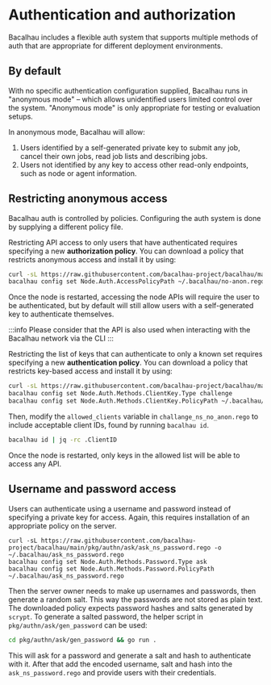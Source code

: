# Authentication and authorization

Bacalhau includes a flexible auth system that supports multiple methods of auth
that are appropriate for different deployment environments.

## By default

With no specific authentication configuration supplied, Bacalhau runs in
"anonymous mode" – which allows unidentified users limited control over the
system. "Anonymous mode" is only appropriate for testing or evaluation setups.

In anonymous mode, Bacalhau will allow:

1. Users identified by a self-generated private key to submit any job, cancel their own jobs, read job lists and describing jobs.
1. Users not identified by any key to access other read-only endpoints, such as node or agent information.

## Restricting anonymous access

Bacalhau auth is controlled by policies. Configuring the auth system is done by
supplying a different policy file.

Restricting API access to only users that have authenticated requires specifying
a new **authorization policy**. You can download a policy that restricts
anonymous access and install it by using:

```bash
curl -sL https://raw.githubusercontent.com/bacalhau-project/bacalhau/main/pkg/authz/policies/policy_ns_anon.rego -o ~/.bacalhau/no-anon.rego
bacalhau config set Node.Auth.AccessPolicyPath ~/.bacalhau/no-anon.rego
```

Once the node is restarted, accessing the node APIs will require the user to be
authenticated, but by default will still allow users with a self-generated key
to authenticate themselves.

:::info
Please consider that the API is also used when interacting with the Bacalhau network via the CLI
:::

Restricting the list of keys that can authenticate to only a known set requires
specifying a new **authentication policy**. You can download a policy that
restricts key-based access and install it by using:

```bash
curl -sL https://raw.githubusercontent.com/bacalhau-project/bacalhau/main/pkg/authn/challenge/challenge_ns_no_anon.rego -o ~/.bacalhau/challenge_ns_no_anon.rego
bacalhau config set Node.Auth.Methods.ClientKey.Type challenge
bacalhau config set Node.Auth.Methods.ClientKey.PolicyPath ~/.bacalhau/challenge_ns_no_anon.rego
```

Then, modify the `allowed_clients` variable in `challange_ns_no_anon.rego` to
include acceptable client IDs, found by running `bacalhau id`.

```bash
bacalhau id | jq -rc .ClientID
```

Once the node is restarted, only keys in the allowed list will be able to access
any API.

## Username and password access

Users can authenticate using a username and password instead of specifying a
private key for access. Again, this requires installation of an appropriate
policy on the server.

```
curl -sL https://raw.githubusercontent.com/bacalhau-project/bacalhau/main/pkg/authn/ask/ask_ns_password.rego -o ~/.bacalhau/ask_ns_password.rego
bacalhau config set Node.Auth.Methods.Password.Type ask
bacalhau config set Node.Auth.Methods.Password.PolicyPath ~/.bacalhau/ask_ns_password.rego
```

Then the server owner needs to make up usernames and passwords, then generate a random salt. This way the passwords are not stored as plain text. The downloaded policy
expects password hashes and salts generated by `scrypt`. To generate a salted
password, the helper script in `pkg/authn/ask/gen_password` can be used:

```bash
cd pkg/authn/ask/gen_password && go run .
```

This will ask for a password and generate a salt and hash to authenticate with
it. After that add the encoded username, salt and hash into the `ask_ns_password.rego` and provide users with their credentials.
